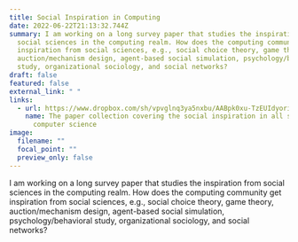 ```yaml
---
title: Social Inspiration in Computing
date: 2022-06-22T21:13:32.744Z
summary: I am working on a long survey paper that studies the inspiration from
  social sciences in the computing realm. How does the computing community get
  inspiration from social sciences, e.g., social choice theory, game theory,
  auction/mechanism design, agent-based social simulation, psychology/behavioral
  study, organizational sociology, and social networks?
draft: false
featured: false
external_link: " "
links:
  - url: https://www.dropbox.com/sh/vpvglnq3ya5nxbu/AABpk0xu-TzEUIdyori3xh3za?dl=0
    name: The paper collection covering the social inspiration in all subfields of
      computer science
image:
  filename: ""
  focal_point: ""
  preview_only: false
---
```

I am working on a long survey paper that studies the inspiration from social sciences in the computing realm. How does the computing community get inspiration from social sciences, e.g., social choice theory, game theory, auction/mechanism design, agent-based social simulation, psychology/behavioral study, organizational sociology, and social networks?